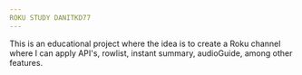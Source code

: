 ```yaml
---
ROKU STUDY DANITKD77
---
```


This is an educational project where the idea is to create a Roku channel where I can apply API's, rowlist, instant summary, audioGuide, among other features.